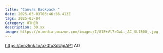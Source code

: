 ```yaml
---
title: "Canvas Backpack "
date: 2025-03-03T03:46:56.413Z
tags: 2025-03-04
Category: OTHER
description: 39.xx
image: https://m.media-amazon.com/images/I/81E+Vl7rGwL._AC_SL1500_.jpg
---
```

https://amzlink.to/az0tu3dUgiAP1      AD